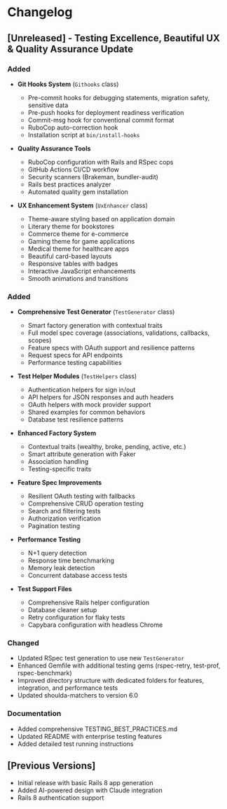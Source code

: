 # Changelog

## [Unreleased] - Testing Excellence, Beautiful UX & Quality Assurance Update

### Added

- **Git Hooks System** (`Githooks` class)
  - Pre-commit hooks for debugging statements, migration safety, sensitive data
  - Pre-push hooks for deployment readiness verification
  - Commit-msg hook for conventional commit format
  - RuboCop auto-correction hook
  - Installation script at `bin/install-hooks`

- **Quality Assurance Tools**
  - RuboCop configuration with Rails and RSpec cops
  - GitHub Actions CI/CD workflow
  - Security scanners (Brakeman, bundler-audit)
  - Rails best practices analyzer
  - Automated quality gem installation

- **UX Enhancement System** (`UxEnhancer` class)
  - Theme-aware styling based on application domain
  - Literary theme for bookstores
  - Commerce theme for e-commerce
  - Gaming theme for game applications
  - Medical theme for healthcare apps
  - Beautiful card-based layouts
  - Responsive tables with badges
  - Interactive JavaScript enhancements
  - Smooth animations and transitions

### Added
- **Comprehensive Test Generator** (`TestGenerator` class)
  - Smart factory generation with contextual traits
  - Full model spec coverage (associations, validations, callbacks, scopes)
  - Feature specs with OAuth support and resilience patterns
  - Request specs for API endpoints
  - Performance testing capabilities

- **Test Helper Modules** (`TestHelpers` class)
  - Authentication helpers for sign in/out
  - API helpers for JSON responses and auth headers
  - OAuth helpers with mock provider support
  - Shared examples for common behaviors
  - Database test resilience patterns

- **Enhanced Factory System**
  - Contextual traits (wealthy, broke, pending, active, etc.)
  - Smart attribute generation with Faker
  - Association handling
  - Testing-specific traits

- **Feature Spec Improvements**
  - Resilient OAuth testing with fallbacks
  - Comprehensive CRUD operation testing
  - Search and filtering tests
  - Authorization verification
  - Pagination testing

- **Performance Testing**
  - N+1 query detection
  - Response time benchmarking
  - Memory leak detection
  - Concurrent database access tests

- **Test Support Files**
  - Comprehensive Rails helper configuration
  - Database cleaner setup
  - Retry configuration for flaky tests
  - Capybara configuration with headless Chrome

### Changed
- Updated RSpec test generation to use new `TestGenerator`
- Enhanced Gemfile with additional testing gems (rspec-retry, test-prof, rspec-benchmark)
- Improved directory structure with dedicated folders for features, integration, and performance tests
- Updated shoulda-matchers to version 6.0

### Documentation
- Added comprehensive TESTING_BEST_PRACTICES.md
- Updated README with enterprise testing features
- Added detailed test running instructions

## [Previous Versions]
- Initial release with basic Rails 8 app generation
- Added AI-powered design with Claude integration
- Rails 8 authentication support